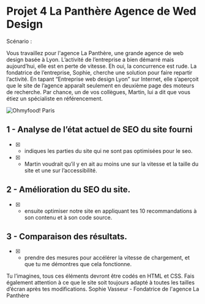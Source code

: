 # Projet 4 La Panthère Agence de Wed Design

Scénario : 

Vous travaillez pour l'agence La Panthère, une grande agence de web design basée à Lyon. L’activité de l’entreprise a bien démarré mais aujourd’hui, elle est en perte de vitesse. Eh oui, la concurrence est rude. La fondatrice de l’entreprise, Sophie, cherche une solution pour faire repartir l’activité. En tapant “Entreprise web design Lyon” sur Internet, elle s’aperçoit que le site de l’agence apparaît seulement en deuxième page des moteurs de recherche. Par chance, un de vos collègues, Martin, lui a dit que vous étiez un spécialiste en référencement.


![Ohmyfood! Paris ](.readme/La-Panthère-Agence-de-Web-Design.webp)

## 1 - Analyse de l’état actuel de SEO du site fourni
- [x] - indiques les parties du site qui ne sont pas optimisées pour le seo.
- [x] - Martin voudrait qu’il y en ait au moins une sur la vitesse et la taille du site et une sur l’accessibilité.


## 2 - Amélioration du SEO du site.
- [x] - ensuite optimiser notre site en appliquant tes 10 recommandations à son contenu et à son code source.


## 3 - Comparaison des résultats.
- [x] - prendre des mesures pour accélérer la vitesse de chargement, et que tu me démontres que cela fonctionne.



Tu l’imagines, tous ces éléments devront être codés en HTML et CSS. Fais également attention à ce que le site soit toujours adapté à toutes les tailles d’écran après tes modifications.
Sophie Vasseur - Fondatrice de l'agence La Panthère
